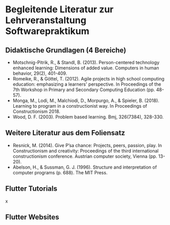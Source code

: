 # Begleitende Literatur zur Lehrveranstaltung Softwarepraktikum

## Didaktische Grundlagen (4 Bereiche)
* Motschnig-Pitrik, R., & Standl, B. (2013). Person-centered technology enhanced learning: Dimensions of added value. Computers in human behavior, 29(2), 401-409.
* Romeike, R., & Göttel, T. (2012). Agile projects in high school computing education: emphasizing a learners' perspective. In Proceedings of the 7th Workshop in Primary and Secondary Computing Education (pp. 48-57).
* Monga, M., Lodi, M., Malchiodi, D., Morpurgo, A., & Spieler, B. (2018). Learning to program in a constructionist way. In Proceedings of Constructionism 2018.
* Wood, D. F. (2003). Problem based learning. Bmj, 326(7384), 328-330.

## Weitere Literatur aus dem Foliensatz
* Resnick, M. (2014). Give P’sa chance: Projects, peers, passion, play. In Constructionism and creativity: Proceedings of the third international constructionism conference. Austrian computer society, Vienna (pp. 13-20).
* Abelson, H., & Sussman, G. J. (1996). Structure and interpretation of computer programs (p. 688). The MIT Press.

## Flutter Tutorials
x


## Flutter Websites
##
